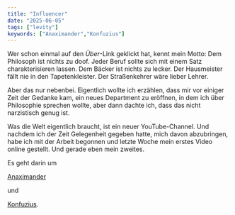```yaml
---
title: "Influencer"
date: "2025-06-05"
tags: ["levity"]
keywords: ["Anaximander","Konfuzius"]
---
```

Wer schon einmal auf den *Über*-Link geklickt hat, kennt mein Motto: Dem Philosoph ist nichts zu doof.
Jeder Beruf sollte sich mit einem Satz charakterisieren lassen. Dem Bäcker ist nichts zu lecker. Der Hausmeister fällt nie in den Tapetenkleister. Der Straßenkehrer wäre lieber Lehrer.

Aber das nur nebenbei. Eigentlich wollte ich erzählen, dass mir vor einiger Zeit der Gedanke kam, ein neues Department zu eröffnen, in dem ich über Philosophie sprechen wollte, aber dann dachte ich, dass das nicht narzistisch genug ist.

Was die Welt eigentlich braucht, ist ein neuer YouTube-Channel. Und nachdem ich der Zeit Gelegenheit gegeben hatte, mich davon abzubringen, habe ich mit der Arbeit begonnen und letzte Woche mein erstes Video online gestellt. Und gerade eben mein zweites.

Es geht darin um 

[Anaximander](https://www.youtube.com/watch?v=DOTOBU0LrSw&t=87s)

und

[Konfuzius](https://www.youtube.com/watch?v=_c6W6hf5B1k).



